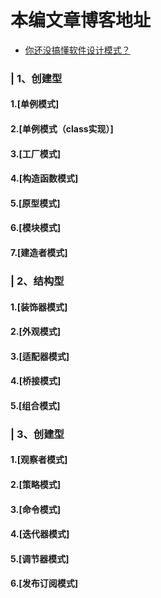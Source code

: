 # 本编文章博客地址

- [你还没搞懂软件设计模式？](https://blog.csdn.net/qq_74217055/article/details/135993891?spm=1001.2014.3001.5502)

### | 1、创建型

#### 1.[单例模式]

#### 2.[单例模式（class实现）]

#### 3.[工厂模式]

#### 4.[构造函数模式]

#### 5.[原型模式]

#### 6.[模块模式]

#### 7.[建造者模式]

### |  2、结构型

#### 1.[装饰器模式]

#### 2.[外观模式]

#### 3.[适配器模式]

#### 4.[桥接模式]

#### 5.[组合模式]

### | 3、创建型

#### 1.[观察者模式]

#### 2.[策略模式]

#### 3.[命令模式]

#### 4.[迭代器模式]

#### 5.[调节器模式]

#### 6.[发布订阅模式]
